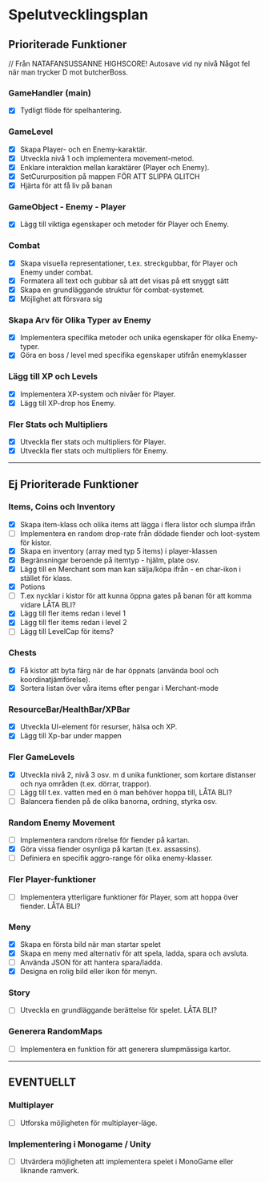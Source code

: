 # Spelutvecklingsplan

## Prioriterade Funktioner

// Från NATAFANSUSSANNE
HIGHSCORE!
Autosave vid ny nivå
Något fel när man trycker D mot butcherBoss.

### GameHandler (main)
- [x] Tydligt flöde för spelhantering.

### GameLevel
- [x] Skapa Player- och en Enemy-karaktär.
- [x] Utveckla nivå 1 och implementera movement-metod.
- [x] Enklare interaktion mellan karaktärer (Player och Enemy).
- [x] SetCururposition på mappen FÖR ATT SLIPPA GLITCH
- [x] Hjärta för att få liv på banan

### GameObject - Enemy - Player
- [x] Lägg till viktiga egenskaper och metoder för Player och Enemy.

### Combat
- [x] Skapa visuella representationer, t.ex. streckgubbar, för Player och Enemy under combat.
- [x] Formatera all text och gubbar så att det visas på ett snyggt sätt
- [x] Skapa en grundläggande struktur för combat-systemet.
- [x] Möjlighet att försvara sig

### Skapa Arv för Olika Typer av Enemy
- [x] Implementera specifika metoder och unika egenskaper för olika Enemy-typer.
- [x] Göra en boss / level med specifika egenskaper utifrån enemyklasser
  
### Lägg till XP och Levels
- [x] Implementera XP-system och nivåer för Player.
- [x] Lägg till XP-drop hos Enemy.

### Fler Stats och Multipliers
- [x] Utveckla fler stats och multipliers för Player.
- [x] Utveckla fler stats och multipliers för Enemy.

---

## Ej Prioriterade Funktioner

### Items, Coins och Inventory
- [x] Skapa item-klass och olika items att lägga i flera listor och slumpa ifrån
- [ ] Implementera en random drop-rate från dödade fiender och loot-system för kistor.
- [x] Skapa en inventory (array med typ 5 items) i player-klassen
- [x] Begränsningar beroende på itemtyp - hjälm, plate osv.
- [x] Lägg till en Merchant som man kan sälja/köpa ifrån - en char-ikon i stället för klass.
- [x] Potions
- [ ] T.ex nycklar i kistor för att kunna öppna gates på banan för att komma vidare LÅTA BLI?
- [x] Lägg till fler items redan i level 1
- [x] Lägg till fler items redan i level 2
- [ ] Lägg till LevelCap för items?

### Chests
- [x] Få kistor att byta färg när de har öppnats (använda bool och koordinatjämförelse).
- [x] Sortera listan över våra items efter pengar i Merchant-mode

### ResourceBar/HealthBar/XPBar
- [x] Utveckla UI-element för resurser, hälsa och XP.
- [x] Lägg till Xp-bar under mappen

### Fler GameLevels
- [x] Utveckla nivå 2, nivå 3 osv. m d unika funktioner, som kortare distanser och nya områden (t.ex. dörrar, trappor).
- [ ] Lägg till t.ex. vatten med en ö man behöver hoppa till, LÅTA BLI?
- [ ] Balancera fienden på de olika banorna, ordning, styrka osv.

### Random Enemy Movement
- [ ] Implementera random rörelse för fiender på kartan.
- [x] Göra vissa fiender osynliga på kartan (t.ex. assassins).
- [ ] Definiera en specifik aggro-range för olika enemy-klasser.               

### Fler Player-funktioner
- [ ] Implementera ytterligare funktioner för Player, som att hoppa över fiender. LÅTA BLI?

### Meny
- [x] Skapa en första bild när man startar spelet
- [x] Skapa en meny med alternativ för att spela, ladda, spara och avsluta.
- [ ] Använda JSON för att hantera spara/ladda.
- [x] Designa en rolig bild eller ikon för menyn.

### Story
- [ ] Utveckla en grundläggande berättelse för spelet. LÅTA BLI?

### Generera RandomMaps
- [ ] Implementera en funktion för att generera slumpmässiga kartor. 

---

## EVENTUELLT

### Multiplayer
- [ ] Utforska möjligheten för multiplayer-läge.

### Implementering i Monogame / Unity
- [ ] Utvärdera möjligheten att implementera spelet i MonoGame eller liknande ramverk.
